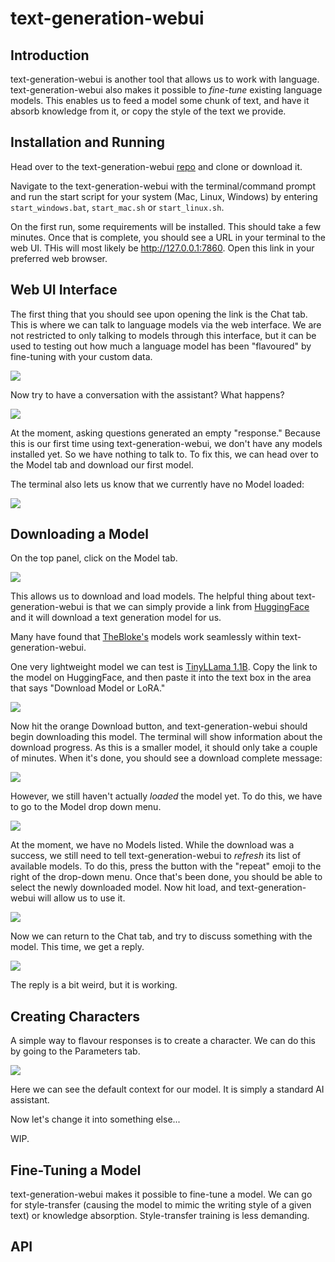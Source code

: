 # text-generation-webui

## Introduction

text-generation-webui is another tool that allows us to work with language. text-generation-webui also makes it possible to _fine-tune_ existing language models. This enables us to feed a model some chunk of text, and have it absorb knowledge from it, or copy the style of the text we provide.

## Installation and Running

Head over to the text-generation-webui [repo](https://github.com/oobabooga/text-generation-webui) and clone or download it. 

Navigate to the text-generation-webui with the terminal/command prompt and run the start script for your system (Mac, Linux, Windows) by entering `start_windows.bat`, `start_mac.sh` or `start_linux.sh`.

On the first run, some requirements will be installed. This should take a few minutes. Once that is complete, you should see a URL in your terminal to the web UI. THis will most likely be http://127.0.0.1:7860. Open this link in your preferred web browser.

## Web UI Interface

The first thing that you should see upon opening the link is the Chat tab. This is where we can talk to language models via the web interface. We are not restricted to only talking to models through this interface, but it can be used to testing out how much a language model has been "flavoured" by fine-tuning with your custom data.

![](images/text-generation-webui/chat-tab.png)

Now try to have a conversation with the assistant? What happens?

![](images/text-generation-webui/pancake-no-model.png)

At the moment, asking questions generated an empty "response." Because this is our first time using text-generation-webui, we don't have any models installed yet. So we have nothing to talk to. To fix this, we can head over to the Model tab and download our first model.

The terminal also lets us know that we currently have no Model loaded:

![](images/text-generation-webui/no-model-terminal.png)

## Downloading a Model

On the top panel, click on the Model tab. 

![](images/text-generation-webui/model-window-no-model.png)

This allows us to download and load models. The helpful thing about text-generation-webui is that we can simply provide a link from [HuggingFace](huggingface.co) and it will download a text generation model for us.

Many have found that [TheBloke's](https://huggingface.co/TheBloke) models work seamlessly within text-generation-webui.

One very lightweight model we can test is [TinyLLama 1.1B](https://huggingface.co/TheBloke/TinyLlama-1.1B-Chat-v0.3-GPTQ). Copy the link to the model on HuggingFace, and then paste it into the text box in the area that says "Download Model or LoRA."

![](images/text-generation-webui/paste-link-download.png)

Now hit the orange Download button, and text-generation-webui should begin downloading this model. The terminal will show information about the download progress. As this is a smaller model, it should only take a couple of minutes. When it's done, you should see a download complete message:

![](images/text-generation-webui/download-complete.png)

However, we still haven't actually _loaded_ the model yet. To do this, we have to go to the Model drop down menu. 

![](images/text-generation-webui/model-drop-down-no-refresh.png)

At the moment, we have no Models listed. While the download was a success, we still need to tell text-generation-webui to _refresh_ its list of available models. To do this, press the button with the "repeat" emoji to the right of the drop-down menu. Once that's been done, you should be able to select the newly downloaded model. Now hit load, and text-generation-webui will allow us to use it.

![](images/text-generation-webui/loaded-model.png)

Now we can return to the Chat tab, and try to discuss something with the model. This time, we get a reply.

![](images/text-generation-webui/chat-with-model.png)

The reply is a bit weird, but it is working.

## Creating Characters

A simple way to flavour responses is to create a character. We can do this by going to the Parameters tab.

![](images/text-generation-webui/parameters-tab.png)

Here we can see the default context for our model. It is simply a standard AI assistant.

Now let's change it into something else...

WIP.

## Fine-Tuning a Model

text-generation-webui makes it possible to fine-tune a model. We can go for style-transfer (causing the model to mimic the writing style of a given text) or knowledge absorption. Style-transfer training is less demanding.



## API